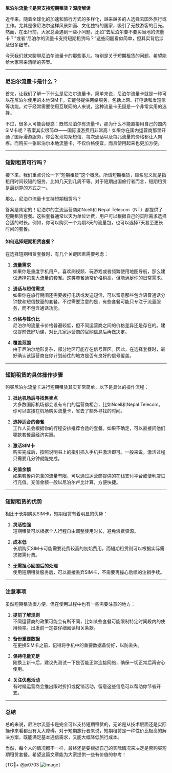 **尼泊尔流量卡是否支持短期租赁？深度解读**

近年来，随着全球化的加速和旅行方式的多样化，越来越多的人选择去国外旅行或工作。尤其是像尼泊尔这样风景如画、文化独特的国家，吸引了无数游客的目光。然而，在出行前，大家总会遇到一些小问题，比如“去尼泊尔要不要买当地的流量卡？”或者“尼泊尔的流量卡支持短期租赁吗？”这些问题看似简单，但其实背后涉及很多细节。

今天我们就来聊聊尼泊尔流量卡的那些事儿，特别是关于短期租赁的问题，希望能给大家带来清晰的答案。

---

### **尼泊尔流量卡是什么？**
首先，让我们了解一下什么是尼泊尔流量卡。简单来说，尼泊尔流量卡就是一种可以在尼泊尔使用的本地SIM卡，它能够提供网络服务，包括上网、打电话和发短信等功能。对于经常需要使用互联网的人来说，这种流量卡无疑是一个非常实用的选择。

不过，很多人可能会疑惑：既然尼泊尔有流量卡，那为什么不能直接用自己的国内SIM卡呢？答案其实很简单——国际漫游费用非常高！如果你在国内运营商那里开通了国际漫游服务，你会发现每条短信、每次通话以及每兆流量的价格都让人肉疼。而购买一张尼泊尔本地流量卡，不仅价格便宜，而且使用起来也更加方便。

---

### **短期租赁可行吗？**
接下来，我们重点讨论一下“短期租赁”这个概念。所谓短期租赁，顾名思义就是指租用时间较短的服务，比如几天到几周不等。对于短期出国旅行者而言，短期租赁是最划算的方式之一。

那么，尼泊尔流量卡支持短期租赁吗？

答案是肯定的！尼泊尔的主流运营商如Ncell和 Nepal Telecom（NT）都提供了短期租赁套餐。这些套餐通常以天为单位计费，用户可以根据自己的实际需求选择合适的时长。例如，你可以购买一个为期3天的流量包，也可以选择7天甚至更长时间的套餐。

#### **如何选择短期租赁套餐？**
在选择短期租赁套餐时，有几个关键因素需要考虑：

1. **流量需求**  
   如果你是重度手机用户，喜欢刷视频、玩游戏或者频繁使用地图导航，那么建议选择包含大流量的套餐。这类套餐通常价格稍高，但能满足你的日常需求。

2. **通话与短信需求**  
   如果你在旅行期间还需要拨打电话或发送短信，可以留意那些包含语音通话分钟数和短信数量的套餐。不过需要注意的是，有些套餐可能只专注于流量服务，而不包含通话功能。

3. **价格与性价比**  
   尼泊尔的流量卡价格普遍较低，但不同运营商之间的价格差异还是存在的。建议提前做好功课，对比几家运营商的官网信息后再做决定。

4. **覆盖范围**  
   由于尼泊尔地形复杂，部分地区可能存在信号盲区。因此，在选择套餐时，最好确认该运营商在你计划前往的地方是否有良好的信号覆盖。

---

### **短期租赁的具体操作步骤**
购买尼泊尔流量卡进行短期租赁其实非常简单，以下是具体的操作流程：

1. **抵达机场后寻找售卖点**  
   大多数国际机场都会设有专门的运营商柜台，比如Ncell和Nepal Telecom。你可以直接在机场购买流量卡，省去了额外寻找的时间。

2. **选择适合的套餐**  
   工作人员会根据你的行程安排推荐合适的套餐。如果不确定，可以直接问他们哪款套餐最经济实惠。

3. **激活SIM卡**  
   购买完成后，按照说明书上的指引插入手机并激活即可。一般来说，激活过程只需要几分钟就能完成。

4. **充值余额**  
   如果套餐内包含的流量有限，可以通过运营商提供的在线支付平台或便利店进行充值。充值金额一般以尼泊尔卢比计算，方便快捷。

---

### **短期租赁的优势**
相比于长期购买SIM卡，短期租赁有着明显的优势：

1. **灵活性强**  
   短期租赁可以根据个人行程自由调整使用时长，避免浪费资源。

2. **成本低**  
   长期购买SIM卡可能需要花费较高的初始费用，而短期租赁则可以根据实际需求按需付费。

3. **无需担心回国后的处理**  
   使用短期租赁服务后，可以直接丢弃SIM卡，不需要再操心后续的注销手续。

---

### **注意事项**
虽然短期租赁很方便，但在使用过程中也有一些需要注意的地方：

1. **提前了解规则**  
   不同运营商的政策可能会有所不同，比如某些套餐可能限制特定时间段内的使用频率。出发前一定要仔细阅读相关条款。

2. **备份重要数据**  
   在更换SIM卡之前，记得将手机中的重要数据备份好，以防丢失。

3. **保持电量充足**  
   刚换上新卡后，建议先测试一下是否能正常连接网络，确保一切正常后再安心使用。

4. **关注优惠活动**  
   有时候运营商会推出限时折扣或促销活动，留意这些信息可以帮助你节省开支。

---

### **总结**
总的来说，尼泊尔流量卡是完全可以支持短期租赁的，无论是从技术层面还是实际操作来看都没有太大障碍。对于短期旅行者来说，短期租赁是一种性价比极高的解决方案，既能满足基本通信需求，又能大幅降低旅行成本。

当然，每个人的情况都不一样，最终还是要根据自己的实际情况来决定是否购买短期租赁套餐。希望这篇文章能为大家提供一些有价值的参考！

[TG💪+ @jx0703 ![Image](https://github.com/user-attachments/assets/dbca1d08-cadb-493c-b0ec-ad6f7a83f270)]